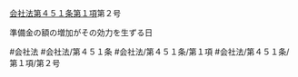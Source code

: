 [会社法第４５１条第１項](会社法＿＿＿＿第４５１条第１項)第２号

準備金の額の増加がその効力を生ずる日


#会社法
#会社法/第４５１条
#会社法/第４５１条/第１項
#会社法/第４５１条/第１項/第２号
